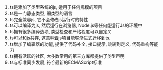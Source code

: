 1. ts是添加了类型系统的js, 适用于任何规模的项目
2. ts是一门静态类型, 弱类型的语言
3. ts完全兼容js, 它不会修改js运行时的特性
4. ts可以编译为js, 然后运行在浏览器, Node.js等任何能运行Js的环境中
5. ts拥有很多编译选项, 类型检查和严格程度可以自定义
6. ts可以和js共存, 这意味着js项目能够渐进式迁移到ts.
7. ts增加了编辑器的功能, 提供了代码补全, 接口提示, 跳转到定义, 代码重构等能力
8. ts拥有活跃的社区, 大多数常用的第三方库都提供了类型声明
9. ts与标准同步发展, 符合最新的ECMAScript标准